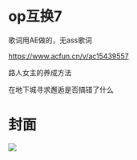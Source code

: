 # op互换7

歌词用AE做的，无ass歌词

https://www.acfun.cn/v/ac15439557

路人女主的养成方法

在地下城寻求邂逅是否搞错了什么

# 封面

![](https://tx-free-imgs.acfun.cn/o_1eeaakfv01llftbdgvamjh1nmb0.gif)
